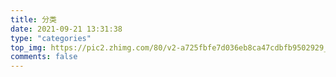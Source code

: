 ```yaml
---
title: 分类
date: 2021-09-21 13:31:38
type: "categories"
top_img: https://pic2.zhimg.com/80/v2-a725fbfe7d036eb8ca47cdbfb9502929_1440w.webp
comments: false
---
```

